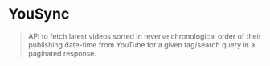 # YouSync

>  API to fetch latest videos sorted in reverse chronological order of their publishing date-time from YouTube for a given tag/search query in a paginated response.

